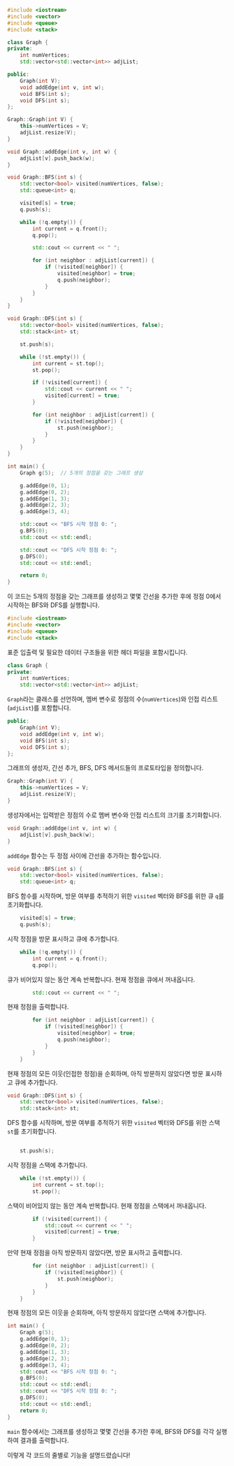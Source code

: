 ```c++
#include <iostream>
#include <vector>
#include <queue>
#include <stack>

class Graph {
private:
    int numVertices;
    std::vector<std::vector<int>> adjList;

public:
    Graph(int V);
    void addEdge(int v, int w);
    void BFS(int s);
    void DFS(int s);
};

Graph::Graph(int V) {
    this->numVertices = V;
    adjList.resize(V);
}

void Graph::addEdge(int v, int w) {
    adjList[v].push_back(w);
}

void Graph::BFS(int s) {
    std::vector<bool> visited(numVertices, false);
    std::queue<int> q;

    visited[s] = true;
    q.push(s);

    while (!q.empty()) {
        int current = q.front();
        q.pop();

        std::cout << current << " ";

        for (int neighbor : adjList[current]) {
            if (!visited[neighbor]) {
                visited[neighbor] = true;
                q.push(neighbor);
            }
        }
    }
}

void Graph::DFS(int s) {
    std::vector<bool> visited(numVertices, false);
    std::stack<int> st;

    st.push(s);

    while (!st.empty()) {
        int current = st.top();
        st.pop();

        if (!visited[current]) {
            std::cout << current << " ";
            visited[current] = true;
        }

        for (int neighbor : adjList[current]) {
            if (!visited[neighbor]) {
                st.push(neighbor);
            }
        }
    }
}

int main() {
    Graph g(5);  // 5개의 정점을 갖는 그래프 생성

    g.addEdge(0, 1);
    g.addEdge(0, 2);
    g.addEdge(1, 3);
    g.addEdge(2, 3);
    g.addEdge(3, 4);

    std::cout << "BFS 시작 정점 0: ";
    g.BFS(0);
    std::cout << std::endl;

    std::cout << "DFS 시작 정점 0: ";
    g.DFS(0);
    std::cout << std::endl;

    return 0;
}
```

이 코드는 5개의 정점을 갖는 그래프를 생성하고 몇몇 간선을 추가한 후에 정점 0에서 시작하는 BFS와 DFS를 실행합니다.







```c++
#include <iostream>
#include <vector>
#include <queue>
#include <stack>
```

표준 입출력 및 필요한 데이터 구조들을 위한 헤더 파일을 포함시킵니다.

```c++
class Graph {
private:
    int numVertices;
    std::vector<std::vector<int>> adjList;
```

`Graph`라는 클래스를 선언하며, 멤버 변수로 정점의 수(`numVertices`)와 인접 리스트(`adjList`)를 포함합니다.

```c++
public:
    Graph(int V);
    void addEdge(int v, int w);
    void BFS(int s);
    void DFS(int s);
};
```

그래프의 생성자, 간선 추가, BFS, DFS 메서드들의 프로토타입을 정의합니다.

```c++
Graph::Graph(int V) {
    this->numVertices = V;
    adjList.resize(V);
}
```

생성자에서는 입력받은 정점의 수로 멤버 변수와 인접 리스트의 크기를 초기화합니다.

```c++
void Graph::addEdge(int v, int w) {
    adjList[v].push_back(w);
}
```

`addEdge` 함수는 두 정점 사이에 간선을 추가하는 함수입니다.

```c++
void Graph::BFS(int s) {
    std::vector<bool> visited(numVertices, false);
    std::queue<int> q;
```

BFS 함수를 시작하며, 방문 여부를 추적하기 위한 `visited` 벡터와 BFS를 위한 큐 `q`를 초기화합니다.

```c++
    visited[s] = true;
    q.push(s);
```

시작 정점을 방문 표시하고 큐에 추가합니다.

```c++
    while (!q.empty()) {
        int current = q.front();
        q.pop();
```

큐가 비어있지 않는 동안 계속 반복합니다. 현재 정점을 큐에서 꺼내옵니다.

```c++
        std::cout << current << " ";
```

현재 정점을 출력합니다.

```c++
        for (int neighbor : adjList[current]) {
            if (!visited[neighbor]) {
                visited[neighbor] = true;
                q.push(neighbor);
            }
        }
    }
```

현재 정점의 모든 이웃(인접한 정점)을 순회하며, 아직 방문하지 않았다면 방문 표시하고 큐에 추가합니다.

```c++
void Graph::DFS(int s) {
    std::vector<bool> visited(numVertices, false);
    std::stack<int> st;
```

DFS 함수를 시작하며, 방문 여부를 추적하기 위한 `visited` 벡터와 DFS를 위한 스택 `st`를 초기화합니다.

```c++

    st.push(s);
```

시작 정점을 스택에 추가합니다.

```c++
    while (!st.empty()) {
        int current = st.top();
        st.pop();
```

스택이 비어있지 않는 동안 계속 반복합니다. 현재 정점을 스택에서 꺼내옵니다.

```c++
        if (!visited[current]) {
            std::cout << current << " ";
            visited[current] = true;
        }
```

만약 현재 정점을 아직 방문하지 않았다면, 방문 표시하고 출력합니다.

```c++
        for (int neighbor : adjList[current]) {
            if (!visited[neighbor]) {
                st.push(neighbor);
            }
        }
    }
```

현재 정점의 모든 이웃을 순회하며, 아직 방문하지 않았다면 스택에 추가합니다.

```c++
int main() {
    Graph g(5);
    g.addEdge(0, 1);
    g.addEdge(0, 2);
    g.addEdge(1, 3);
    g.addEdge(2, 3);
    g.addEdge(3, 4);
    std::cout << "BFS 시작 정점 0: ";
    g.BFS(0);
    std::cout << std::endl;
    std::cout << "DFS 시작 정점 0: ";
    g.DFS(0);
    std::cout << std::endl;
    return 0;
}
```

`main` 함수에서는 그래프를 생성하고 몇몇 간선을 추가한 후에, BFS와 DFS를 각각 실행하여 결과를 출력합니다.

이렇게 각 코드의 줄별로 기능을 설명드렸습니다!